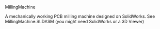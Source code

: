 MillingMachine

A mechanically working PCB milling machine designed on SolidWorks. See MillingMachine.SLDASM (you might need SolidWorks or a 3D Viewer)

